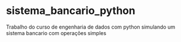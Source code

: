# sistema_bancario_python
Trabalho do curso de engenharia de dados com python simulando um sistema bancario com operações simples
